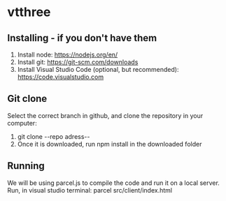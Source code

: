 # vtthree

## Installing - if you don't have them 
1. Install node: https://nodejs.org/en/
2. Install git: https://git-scm.com/downloads
3. Install Visual Studio Code (optional, but recommended): https://code.visualstudio.com

## Git clone 
Select the correct branch in github, and clone the repository in your computer:
1. git clone --repo adress--
2. Once it is downloaded, run npm install in the downloaded folder

## Running

We will be using parcel.js to compile the code and run it on a local server. Run, in visual studio terminal:
parcel src/client/index.html
